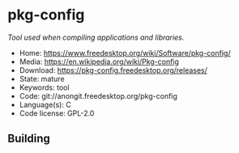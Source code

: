 # pkg-config

_Tool used when compiling applications and libraries._

- Home: https://www.freedesktop.org/wiki/Software/pkg-config/
- Media: https://en.wikipedia.org/wiki/Pkg-config
- Download: https://pkg-config.freedesktop.org/releases/
- State: mature
- Keywords: tool
- Code: git://anongit.freedesktop.org/pkg-config
- Language(s): C
- Code license: GPL-2.0

## Building
